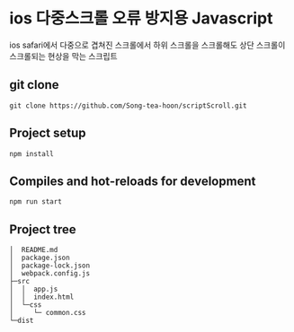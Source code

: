 # ios 다중스크롤 오류 방지용 Javascript
ios safari에서 다중으로 겹쳐진 스크롤에서 하위 스크롤을 스크롤해도 상단 스크롤이 스크롤되는 현상을 막는 스크립트

## git clone
```
git clone https://github.com/Song-tea-hoon/scriptScroll.git
```

## Project setup
```
npm install
```

## Compiles and hot-reloads for development
```
npm run start
```

## Project tree

```
│  README.md
│  package.json
│  package-lock.json
│  webpack.config.js
├─src
│  │  app.js
│  │  index.html
│  └─css
│     └─ common.css
└─dist
```